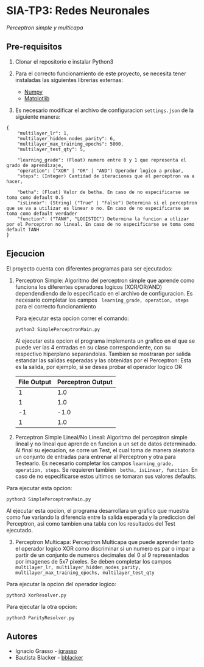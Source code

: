 # SIA-TP3: Redes Neuronales
_Perceptron simple y multicapa_

## Pre-requisitos
1. Clonar el repositorio e instalar Python3
2. Para el correcto funcionamiento de este proyecto, se necesita tener instaladas las siguientes librerias externas:
    * [Numpy](https://numpy.org/install/)
    * [Matplotlib](https://matplotlib.org/users/installing.html)

3. Es necesario modificar el archivo de configuracion ``` settings.json ``` de la siguiente manera:

```
{
    "multilayer_lr": 1,
    "multilayer_hidden_nodes_parity": 6,
    "multilayer_max_training_epochs": 5000,
    "multilayer_test_qty": 5,

    "learning_grade": (Float) numero entre 0 y 1 que representa el grado de aprendizaje,
    "operation": ("XOR" | "OR" | "AND") Operador logico a probar,
    "steps": (Integer) Cantidad de iteraciones que el perceptron va a hacer,

    "betha": (Float) Valor de betha. En caso de no especificarse se toma como default 0.5
    "isLinear": (String) ("True" | "False") Determina si el perceptron que se va a utilizar es linear o no. En caso de no especificarse se toma como default verdader
    "function": ("TANH", "LOGISTIC") Determina la funcion a utlizar por el Perceptron no lineal. En caso de no especificarse se toma como default TANH
}
```

## Ejecucion

El proyecto cuenta con diferentes programas para ser ejecutados:

1. Perceptron Simple: Algoritmo del perceptron simple que aprende como funciona los diferentes operadores logicos (XOR/OR/AND) dependendiendo de lo especificado en el archivo de configuracion. Es necesario completar los campos ``` learning_grade, operation, steps``` para el correcto funcionamiento

    Para ejecutar esta opcion correr el comando:
    ```
    python3 SimplePerceptronMain.py
    ```

    Al ejecutar esta opcion el programa implementa un grafico en el que se puede ver las 4 entradas en su clase correspondiente, con su respectivo hiperplano separandolas. Tambien se mostraran por salida estandar las salidas esperadas y las obtenidas por el Perceptron: Esta es la salida, por ejemplo, si se desea probar el operador logico OR

    | File Output | Perceptron Output |
    | ------------- | ------------- |
    | 1 | 1.0|
    | 1 | 1.0|
    | -1 | -1.0|
    | 1 | 1.0|

2. Perceptron Simple Lineal/No Lineal: Algoritmo del perceptron simple lineal y no lineal que aprende en funcion a un set de datos determinado. Al final su ejecucion, se corre un Test, el cual toma de manera aleatoria un conjunto de entradas para entrenar al Perceptron y otra para Testearlo. Es necesario completar los campos ``` learning_grade, operation, steps ```. Se requieren tambien ``` betha, isLinear, function```. En caso de no especificarse estos ultimos se tomaran sus valores defaults.

Para ejecutar esta opcion:
```
python3 SimplePerceptronMain.py
```

Al ejecutar esta opcion, el programa desarrollara un grafico que muestra como fue variando la diferencia entre la salida esperada y la prediccion del Perceptron, asi como tambien una tabla con los resultados del Test ejecutado.

3. Perceptron Multicapa: Perceptron Multicapa que puede aprender tanto el operador logico XOR como discriminar si un numero es par o impar a partir de un conjunto de numeros decimales del 0 al 9 representados por imagenes de 5x7 pixeles. Se deben completar los campos ``` multilayer_lr, multilayer_hidden_nodes_parity,  multilayer_max_training_epochs, multilayer_test_qty```


Para ejecutar la opcion del operador logico:
```
python3 XorResolver.py
```

Para ejecutar la otra opcion:
```
python3 ParityResolver.py
```


## Autores
* Ignacio Grasso - [igrasso](https://github.com/igrasso98)
* Bautista Blacker - [bblacker](https://github.com/bautiblacker)
